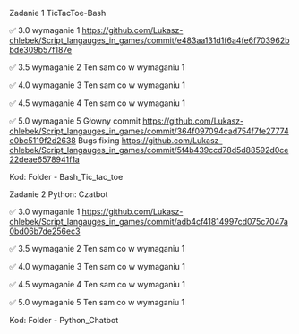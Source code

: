 Zadanie 1 TicTacToe-Bash

✅ 3.0 wymaganie 1 https://github.com/Lukasz-chlebek/Script_langauges_in_games/commit/e483aa131d1f6a4fe6f703962bbde309b57f187e

✅ 3.5 wymaganie 2 Ten sam co w wymaganiu 1

✅ 4.0 wymaganie 3 Ten sam co w wymaganiu 1

✅ 4.5 wymaganie 4 Ten sam co w wymaganiu 1

✅ 5.0 wymaganie 5  Głowny commit https://github.com/Lukasz-chlebek/Script_langauges_in_games/commit/364f097094cad754f7fe27774e0bc5119f2d2638 
                     Bugs fixing https://github.com/Lukasz-chlebek/Script_langauges_in_games/commit/5f4b439ccd78d5d88592d0ce22deae6578941f1a

Kod: Folder - Bash_Tic_tac_toe


Zadanie 2 Python: Czatbot

✅ 3.0 wymaganie 1 https://github.com/Lukasz-chlebek/Script_langauges_in_games/commit/adb4cf41814997cd075c7047a0bd06b7de256ec3

✅ 3.5 wymaganie 2 Ten sam co w wymaganiu 1

✅ 4.0 wymaganie 3 Ten sam co w wymaganiu 1

✅ 4.5 wymaganie 4 Ten sam co w wymaganiu 1

✅ 5.0 wymaganie 5  Ten sam co w wymaganiu 1

Kod: Folder - Python_Chatbot

